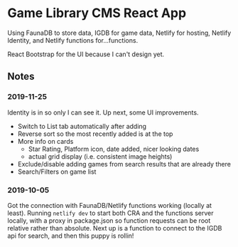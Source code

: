 # Game Library CMS React App

Using FaunaDB to store data, IGDB for game data, Netlify for hosting, Netlify Identity, and Netlify functions for...functions.

React Bootstrap for the UI because I can't design yet.

## Notes

### 2019-11-25

Identity is in so only I can see it. Up next, some UI improvements.
- Switch to List tab automatically after adding
- Reverse sort so the most recently added is at the top
- More info on cards
  - Star Rating, Platform icon, date added, nicer looking dates
  - actual grid display (i.e. consistent image heights)
- Exclude/disable adding games from search results that are already there
- Search/Filters on game list

### 2019-10-05

Got the connection with FaunaDB/Netlify functions working (locally at least). Running `netlify dev` to start both CRA and the functions server locally, with a proxy in package.json so function requests can be root relative rather than absolute. Next up is a function to connect to the IGDB api for search, and then this puppy is rollin!
